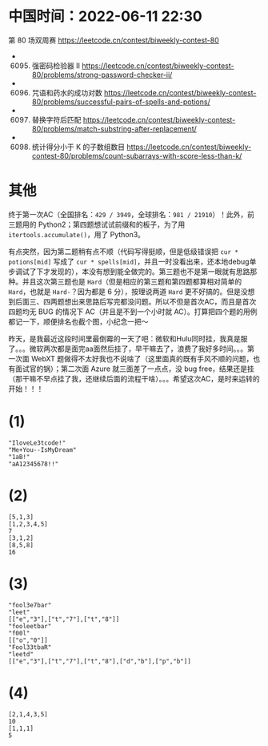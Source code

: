 
# 中国时间：2022-06-11 22:30

第 80 场双周赛 https://leetcode.cn/contest/biweekly-contest-80
- 6095. 强密码检验器 II https://leetcode.cn/contest/biweekly-contest-80/problems/strong-password-checker-ii/
- 6096. 咒语和药水的成功对数 https://leetcode.cn/contest/biweekly-contest-80/problems/successful-pairs-of-spells-and-potions/
- 6097. 替换字符后匹配 https://leetcode.cn/contest/biweekly-contest-80/problems/match-substring-after-replacement/
- 6098. 统计得分小于 K 的子数组数目 https://leetcode.cn/contest/biweekly-contest-80/problems/count-subarrays-with-score-less-than-k/

# 其他

终于第一次AC（全国排名：`429 / 3949`，全球排名：`981 / 21910`）！此外，前三题用的 Python2；第四题想试试前缀和的板子，为了用 `itertools.accumulate()`，用了 Python3。

有点突然，因为第二题稍有点不顺（代码写得挺顺，但是低级错误把 `cur * potions[mid]` 写成了 `cur * spells[mid]`，并且一时没看出来，还本地debug单步调试了下才发现的），本没有想到能全做完的。第三题也不是第一眼就有思路那种。并且这次第三题也是 `Hard`（但是相应的第三题和第四题都算相对简单的 `Hard`，也就是 `Hard-`？因为都是 6 分），按理说两道 `Hard` 更不好搞的。但是没想到后面三、四两题想出来思路后写完都没问题。所以不但是首次AC，而且是首次四题均无 BUG 的情况下 AC（并且是不到一个小时就 AC）。打算把四个题的用例都记一下，顺便排名也截个图，小纪念一把～

昨天，是我最近这段时间里最倒霉的一天了吧：微软和Hulu同时挂，我真是服了。。。微软两次都是面完aa面然后挂了，早干嘛去了，浪费了我好多时间。。。第一次面 WebXT 题做得不太好我也不说啥了（这里面真的既有手风不顺的问题，也有面试官的锅）；第二次面 Azure 就三面差了一点点，没 bug free，结果还是挂（那干嘛不早点挂了我，还继续后面的流程干啥）。。。希望这次AC，是时来运转的开始！！！

# (1)

```
"IloveLe3tcode!"
"Me+You--IsMyDream"
"1aB!"
"aA12345678!!"
```

# (2)

```
[5,1,3]
[1,2,3,4,5]
7
[3,1,2]
[8,5,8]
16
```

# (3)

```
"fool3e7bar"
"leet"
[["e","3"],["t","7"],["t","8"]]
"fooleetbar"
"f00l"
[["o","0"]]
"Fool33tbaR"
"leetd"
[["e","3"],["t","7"],["t","8"],["d","b"],["p","b"]]
```

# (4)

```
[2,1,4,3,5]
10
[1,1,1]
5
```
